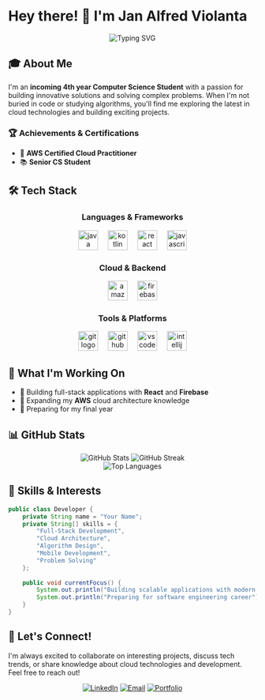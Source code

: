 # Hey there! 👋 I'm Jan Alfred Violanta

<div align="center">
  <img src="https://readme-typing-svg.herokuapp.com?font=Fira+Code&size=30&duration=3000&pause=1000&color=58A6FF&center=true&vCenter=true&width=600&lines=Computer+Science+Student;AWS+Certified+Cloud+Practitioner;Programming+Competitor;Full-Stack+Developer" alt="Typing SVG" />
</div>

## 🎓 About Me

I'm an **incoming 4th year Computer Science Student** with a passion for building innovative solutions and solving complex problems. When I'm not buried in code or studying algorithms, you'll find me exploring the latest in cloud technologies and building exciting projects.

### 🏆 Achievements & Certifications
- 🌟 **AWS Certified Cloud Practitioner** 
- 📚 **Senior CS Student**

## 🛠️ Tech Stack

<div align="center">

### Languages & Frameworks
<img src="https://cdn.jsdelivr.net/gh/devicons/devicon/icons/java/java-original.svg" height="40" alt="java logo" />
<img width="12" />
<img src="https://cdn.jsdelivr.net/gh/devicons/devicon/icons/kotlin/kotlin-original.svg" height="40" alt="kotlin logo" />
<img width="12" />
<img src="https://cdn.jsdelivr.net/gh/devicons/devicon/icons/react/react-original.svg" height="40" alt="react logo" />
<img width="12" />
<img src="https://cdn.jsdelivr.net/gh/devicons/devicon/icons/javascript/javascript-original.svg" height="40" alt="javascript logo" />

### Cloud & Backend
<img src="https://cdn.jsdelivr.net/gh/devicons/devicon/icons/amazonwebservices/amazonwebservices-line-wordmark.svg" height="40" alt="amazonwebservices logo" />
<img width="12" />
<img src="https://cdn.jsdelivr.net/gh/devicons/devicon/icons/firebase/firebase-plain.svg" height="40" alt="firebase logo" />

### Tools & Platforms
<img src="https://cdn.jsdelivr.net/gh/devicons/devicon/icons/git/git-original.svg" height="40" alt="git logo" />
<img width="12" />
<img src="https://cdn.jsdelivr.net/gh/devicons/devicon/icons/github/github-original.svg" height="40" alt="github logo" />
<img width="12" />
<img src="https://cdn.jsdelivr.net/gh/devicons/devicon/icons/vscode/vscode-original.svg" height="40" alt="vscode logo" />
<img width="12" />
<img src="https://cdn.jsdelivr.net/gh/devicons/devicon/icons/intellij/intellij-original.svg" height="40" alt="intellij logo" />

</div>

## 🚀 What I'm Working On

- 🔭 Building full-stack applications with **React** and **Firebase**
- 🌱 Expanding my **AWS** cloud architecture knowledge
- 🎯 Preparing for my final year

## 📊 GitHub Stats

<div align="center">
  <img src="https://github-readme-stats.vercel.app/api?username=alfred-jgv&show_icons=true&theme=tokyonight&hide_border=true&count_private=true" alt="GitHub Stats" />
  <img src="https://github-readme-streak-stats.herokuapp.com/?user=alfred-jgv&theme=tokyonight&hide_border=true" alt="GitHub Streak" />
</div>

<div align="center">
  <img src="https://github-readme-stats.vercel.app/api/top-langs/?username=alfred-jgv&layout=compact&theme=tokyonight&hide_border=true" alt="Top Languages" />
</div>

## 💼 Skills & Interests

```java
public class Developer {
    private String name = "Your Name";
    private String[] skills = {
        "Full-Stack Development",
        "Cloud Architecture", 
        "Algorithm Design",
        "Mobile Development",
        "Problem Solving"
    };
    
    public void currentFocus() {
        System.out.println("Building scalable applications with modern tech stack");
        System.out.println("Preparing for software engineering career");
    }
}
```

## 🤝 Let's Connect!

I'm always excited to collaborate on interesting projects, discuss tech trends, or share knowledge about cloud technologies and development. Feel free to reach out!

<div align="center">

[![LinkedIn](https://img.shields.io/badge/LinkedIn-0077B5?style=for-the-badge&logo=linkedin&logoColor=white)](www.linkedin.com/in/jan-alfred-violanta-129300316)
[![Email](https://img.shields.io/badge/Email-D14836?style=for-the-badge&logo=gmail&logoColor=white)](mailto:violantajanalfred40@gmail.com)
[![Portfolio](https://img.shields.io/badge/Portfolio-000000?style=for-the-badge&logo=About.me&logoColor=white)](https://my-portfolio.com-placeholder)

</div>


